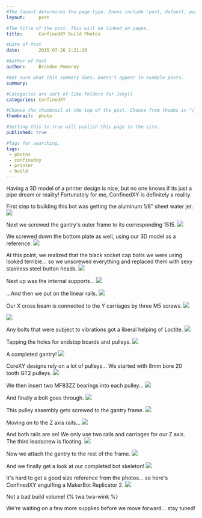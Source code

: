```yaml
---
#The layout determines the page type. Enums include 'post, default, page, none'. Enums can be added to "/_layouts"
layout:     post  

#The title of the post. This will be linked on pages. 
title:      ConfinedXY Build Photos

#Date of Post
date:       2015-07-26 2:21:19

#Author of Post
author:     Brandon Pomeroy

#Not sure what this summary does. Doesn't appear in example posts.
summary:     

#Categories are sort of like folders for Jekyll
categories: ConfinedXY

#Choose the thumbnail at the top of the post. Choose from thumbs in "/_data/thumbnails.yml" or from fontAwesome list
thumbnail:  photo

#Setting this to true will publish this page to the site.
published: true

#Tags for searching.
tags:
 - photos
 - confinedxy
 - printer
 - build
---
```



Having a 3D model of a printer design is nice, but no one knows if its just a pipe dream or reality! Fortunately for me, ConfinedXY is definitely a reality.

First step to building this bot was getting the aluminum 1/8" sheet water jet.
![](/images/confinedXY/IMAG1228.jpg)

Next we screwed the gantry's outer frame to its corresponding 1515.
![](/images/confinedXY/IMAG1229.jpg)

We screwed down the bottom plate as well, using our 3D model as a reference.
![](/images/confinedXY/IMAG1230.jpg)

At this point, we realized that the black socket cap bolts we were using looked terrible... so we unscrewed everything and replaced them with sexy stainless steel button heads.
![](/images/confinedXY/IMAG1239.jpg)

Next up was the internal supports...
![](/images/confinedXY/IMAG1240.jpg)

...And then we put on the linear rails.
![](/images/confinedXY/IMAG1241.jpg)

Our X cross beam is connected to the Y carriages by three M5 screws.
![](/images/confinedXY/IMAG1242.jpg)

![](/images/confinedXY/IMAG1245.jpg)

Any bolts that were subject to vibrations got a liberal helping of Loctite.
![](/images/confinedXY/IMAG1246.jpg)

Tapping the holes for endstop boards and pulleys.
![](/images/confinedXY/IMAG1248.jpg)

A completed gantry! 
![](/images/confinedXY/IMAG1249.jpg)

CoreXY designs rely on a lot of pulleys... We started with 8mm bore 20 tooth GT2 pulleys.
![](/images/confinedXY/IMAG1252.jpg)

We then insert two MF83ZZ bearings into each pulley...
![](/images/confinedXY/IMAG1253.jpg)

And finally a bolt goes through.
![](/images/confinedXY/IMAG1255.jpg)

This pulley assembly gets screwed to the gantry frame.
![](/images/confinedXY/IMAG1256.jpg)

Moving on to the Z axis rails...
![](/images/confinedXY/IMAG1257.jpg)

And both rails are on! We only use two rails and carriages for our Z axis. The third leadscrew is floating.
![](/images/confinedXY/IMAG1258.jpg)

Now we attach the gantry to the rest of the frame.
![](/images/confinedXY/IMAG1261.jpg)

And we finally get a look at our completed bot skeleton!
![](/images/confinedXY/IMAG1262.jpg)

It's hard to get a good size reference from the photos... so here's ConfinedXY engulfing a MakerBot Replicator 2.
![](/images/confinedXY/IMAG1265.jpg)

Not a bad build volume! {% twa twa-wink %}

We're waiting on a few more supplies before we move forward... stay tuned!